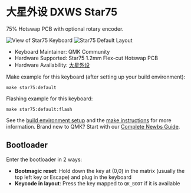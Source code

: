 # 大星外设 DXWS Star75

75% Hotswap PCB with optional rotary encoder.

![View of Star75 Keyboard](https://i.imgur.com/UrvnjiZ.jpeg)
![Star75 Default Layout](https://i.imgur.com/LkTP0Cj.png)

* Keyboard Maintainer: QMK Community
* Hardware Supported: Star75 1.2mm Flex-cut Hotswap PCB
* Hardware Availability: [大星外设](https://item.taobao.com/item.htm?id=656392112467)

Make example for this keyboard (after setting up your build environment):

    make star75:default

Flashing example for this keyboard:

    make star75:default:flash

See the [build environment setup](https://docs.qmk.fm/#/getting_started_build_tools) and the [make instructions](https://docs.qmk.fm/#/getting_started_make_guide) for more information. Brand new to QMK? Start with our [Complete Newbs Guide](https://docs.qmk.fm/#/newbs).

## Bootloader

Enter the bootloader in 2 ways:

* **Bootmagic reset**: Hold down the key at (0,0) in the matrix (usually the top left key or Escape) and plug in the keyboard
* **Keycode in layout**: Press the key mapped to `QK_BOOT` if it is available

